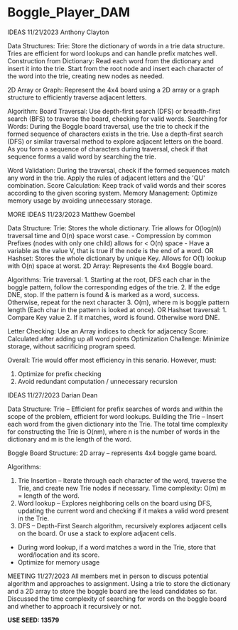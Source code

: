 # Boggle_Player_DAM

IDEAS 11/21/2023 Anthony Clayton

Data Structures:
  Trie: Store the dictionary of words in a trie data structure. Tries are efficient for word lookups and can handle prefix matches well.
    Construction from Dictionary:
      Read each word from the dictionary and insert it into the trie.
      Start from the root node and insert each character of the word into the trie, creating new nodes as needed.

  2D Array or Graph: Represent the 4x4 board using a 2D array or a graph structure to efficiently traverse adjacent letters.

Algorithm:
  Board Traversal: Use depth-first search (DFS) or breadth-first search (BFS) to traverse the board, checking for valid words.
    Searching for Words:
      During the Boggle board traversal, use the trie to check if the formed sequence of characters exists in the trie.
      Use a depth-first search (DFS) or similar traversal method to explore adjacent letters on the board.
      As you form a sequence of characters during traversal, check if that sequence forms a valid word by searching the trie.
      
  Word Validation: During the traversal, check if the formed sequences match any word in the trie. Apply the rules of adjacent letters and the 'QU' combination.
  Score Calculation: Keep track of valid words and their scores according to the given scoring system.
  Memory Management: Optimize memory usage by avoiding unnecessary storage.

MORE IDEAS 11/23/2023 Matthew Goembel

Data Structure:
  Trie: Stores the whole dictionary. Trie allows for O(log(n)) traversal time and O(n) space worst case.
    - Compression by common Prefixes (nodes with only one child) allows for < O(n) space
    - Have a variable as the value V, that is true if the node is the end of a word. 
  OR
  Hashset: Stores the whole dictionary by unique Key. Allows for O(1) lookup with O(n) space at worst.
  2D Array: Represents the 4x4 Boggle board.
  
Algorithms:
  Trie traversal:
    1. Starting at the root, DFS each char in the boggle pattern, follow the corresponding edges of the trie. 
    2. If the edge DNE, stop. If the pattern is found & is marked as a word, success. Otherwise, repeat for the next character
    3. O(m), where m is boggle pattern length (Each char in the pattern is looked at once).
  OR
  Hashset traversal:
    1. Compare Key value
    2. If it matches, word is found. Otherwise word DNE.
    
  Letter Checking: Use an Array indices to check for adjacency
  Score: Calculated after adding up all word points
  Optimization Challenge: Minimize storage, without sacrificing program speed.
  
Overall: Trie would offer most efficiency in this senario. However, must:
  1. Optimize for prefix checking
  2. Avoid redundant computation / unnecessary recursion

IDEAS 11/27/2023 Darian Dean

Data Structure: 
  Trie – Efficient for prefix searches of words and within the scope of the problem, efficient for word lookups. Building the Trie – Insert 
  each word from the given dictionary into the Trie. The total time complexity for constructing the Trie is O(nm), where n is the number of words 
  in the dictionary and m is the length of the word.

  Boggle Board Structure: 2D array – represents 4x4 boggle game board.

Algorithms: 
  1. Trie Insertion – Iterate through each character of the word, traverse the Trie, and create new Trie nodes if necessary. Time complexity: O(m) m = length of the word.
  2. Word lookup – Explores neighboring cells on the board using DFS, updating the current word and checking if it makes a valid word present in the Trie.
  3. DFS – Depth-First Search algorithm, recursively explores adjacent cells on the board. Or use a stack to explore adjacent cells.

 - During word lookup, if a word matches a word in the Trie, store that word/location and its score. 
 - Optimize for memory usage

MEETING 11/27/2023
All members met in person to discuss potential algorithm and approaches to assignment. Using a trie to store the dictionary and a 2D array to store the boggle board are the lead candidates so far. Discussed the time complexity of searching for words on the boggle board and whether to approach it recursively or not.

**USE SEED: 13579**
